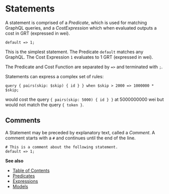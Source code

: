 # Statements

A statement is comprised of a _Predicate_, which is used for matching GraphQL queries, and a _CostExpression_ which when evaluated outputs a cost in GRT (expressed in wei).

```
default => 1;
```
This is the simplest statement. The Predicate `default` matches any GraphQL. The Cost Expression `1` evaluates to 1 GRT (expressed in wei).

The Predicate and Cost Function are separated by `=>` and terminated with `;`.

Statements can express a complex set of rules:

```
query { pairs(skip: $skip) { id } } when $skip > 2000 => 1000000 * $skip;
```

would cost the query `{ pairs(skip: 5000) { id } }` at 5000000000 wei but would not match the query `{ token }`.

## Comments
A Statement may be preceded by explanatory text, called a _Comment_. A comment starts with a `#` and continues until the end of the line.

```
# This is a comment about the following statement.
default => 1;
```

**See also**
* [Table of Contents](./toc.md)
* [Predicates](./predicates.md)
* [Expressions](./expressions.md)
* [Models](./models.md)
